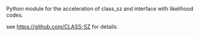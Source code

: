 Python module for the acceleration of class_sz and interface with likelihood codes. 

see https://github.com/CLASS-SZ for details.

